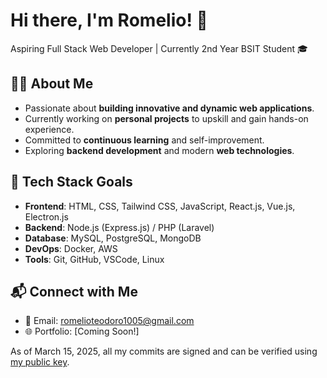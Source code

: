 # Hi there, I'm Romelio! 👋

Aspiring Full Stack Web Developer | Currently 2nd Year BSIT Student 🎓

## 🧑‍💻 About Me
-  Passionate about **building innovative and dynamic web applications**.  
-  Currently working on **personal projects** to upskill and gain hands-on experience.  
-  Committed to **continuous learning** and self-improvement.  
-  Exploring **backend development** and modern **web technologies**.  

## 🎯 Tech Stack Goals
- **Frontend**: HTML, CSS, Tailwind CSS, JavaScript, React.js, Vue.js, Electron.js  
- **Backend**: Node.js (Express.js) /  PHP (Laravel)  
- **Database**: MySQL, PostgreSQL, MongoDB
- **DevOps**: Docker, AWS
- **Tools**: Git, GitHub, VSCode, Linux     

## 📬 Connect with Me
- 📩 Email: romelioteodoro1005@gmail.com   
- 🌐 Portfolio: [Coming Soon!]  

As of March 15, 2025, all my commits are signed and can be verified using [my public key](public_key.asc?raw=true).
